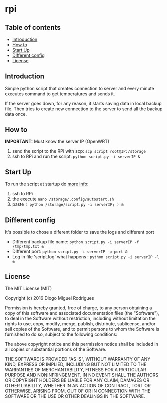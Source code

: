 # rpi


Table of contents
-----------------

- [Introduction](#introduction)
- [How to](#how-to)
- [Start Up](#start-up)
- [Different config](#different-config)
- [License](#license)


Introduction
------------
Simple python script that creates connection to server and every minute executes command to get temperatures and sends it.

If the server goes down, for any reason, it starts saving data in local backup file. Then tries to create new connection to the server to send all the backup data once.



How to
------------

**IMPORTANT:** Must know the server IP (OpenWRT)

1. send the script to the RPi with scp: `scp script root@IP:/storage`
2. ssh to RPi and run the script: `python script.py -i serverIP &`



Start Up
------------
To run the script at startup do [more info](http://wiki.openelec.tv/index.php/Autostart.sh):

1. ssh to RPi
2. the execute `nano /storage/.config/autostart.sh`
3. paste ``(
 python /storage/script.py -i serverIP;
) &``



Different config
------------
It's possible to chose a diferent folder to save the logs and different port

- Different backup file name: `python script.py -i serverIP -f /tmp/tmp.txt &`
- Different port: `python script.py -i serverIP -p port &`
- Log in file 'script.log' what happens : `python script.py -i serverIP -l &`



License
------------

The MIT License (MIT)

Copyright (c) 2016 Diogo Miguel Rodrigues

Permission is hereby granted, free of charge, to any person obtaining a copy
of this software and associated documentation files (the "Software"), to deal
in the Software without restriction, including without limitation the rights
to use, copy, modify, merge, publish, distribute, sublicense, and/or sell
copies of the Software, and to permit persons to whom the Software is
furnished to do so, subject to the following conditions:

The above copyright notice and this permission notice shall be included in all
copies or substantial portions of the Software.

THE SOFTWARE IS PROVIDED "AS IS", WITHOUT WARRANTY OF ANY KIND, EXPRESS OR
IMPLIED, INCLUDING BUT NOT LIMITED TO THE WARRANTIES OF MERCHANTABILITY,
FITNESS FOR A PARTICULAR PURPOSE AND NONINFRINGEMENT. IN NO EVENT SHALL THE
AUTHORS OR COPYRIGHT HOLDERS BE LIABLE FOR ANY CLAIM, DAMAGES OR OTHER
LIABILITY, WHETHER IN AN ACTION OF CONTRACT, TORT OR OTHERWISE, ARISING FROM,
OUT OF OR IN CONNECTION WITH THE SOFTWARE OR THE USE OR OTHER DEALINGS IN THE
SOFTWARE.

